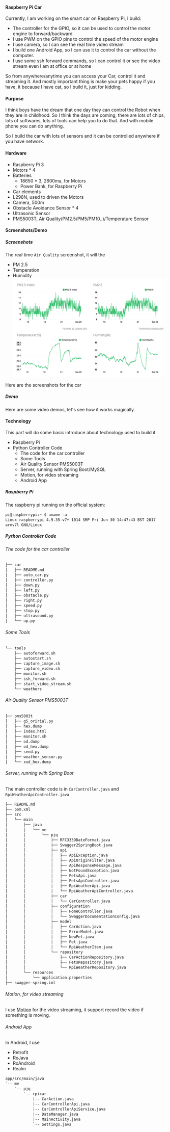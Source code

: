 #### Raspberry Pi Car

Currently, I am working on the smart car on Raspberry Pi, I build:
* The controller for the GPIO, so it can be used to control the motor engine to forward/backward
* I use PWM on the GPIO pins to control the speed of the motor engine
* I use camera, so I can see the real time video stream
* I build one Android App, so I can use it to control the car without the computer.
* I use some ssh forward commands, so I can control it or see the video stream even I am at office or at home

So from anywhere/anytime you can access your Car, control it and streaming it.
And mostly important thing is make your pets happy if you have, it because I have cat, so I build it, just for kidding.

#### Purpose
I think boys have the dream that one day they can control the Robot when they are in childhood.
So I think the days are coming, there are lots of chips, lots of softwares, lots of tools can help you to do that. And with mobile phone you can do anything.

So I build the car with lots of sensors and it can be controlled anywhere if you have network.

#### Hardware
* Raspberry Pi 3
* Motors * 4
* Batteries
	* 18650 * 3, 2600ma, for Motors
	* Power Bank, for Raspberry Pi
* Car elements
* L298N, used to driven the Motors
* Camera, 500m
* Obstacle Avoidance Sensor * 4
* Ultrasonic Sensor
* PMS5003T, Air Quality(PM2.5/PM5/PM10..)/Temperature Sensor

#### Screenshots/Demo
##### Screenshots
The real time `Air Quality` screenshot, it will the 
* PM 2.5
* Temperation
* Humidity
![Alt text](../demo/pm25.png)

Here are the screenshots for the car

##### Demo
Here are some video demos, let's see how it works magically.


#### Technology
This part will do some basic introduce about technology used to build it
* Raspberry Pi
* Python Controller Code
	* The code for the car controller
	* Some Tools
	* Air Quality Sensor PMS5003T
	* Server, running with Spring Boot/MySQL
	* Motion, for video streaming
	* Android App

##### Raspberry Pi
The raspberry pi running on the official system:
```
pi@raspberrypi:~ $ uname -a
Linux raspberrypi 4.9.35-v7+ 1014 SMP Fri Jun 30 14:47:43 BST 2017 armv7l GNU/Linux
```

##### Python Controller Code

###### The code for the car controller
```
├── car
│   ├── README.md
│   ├── auto_car.py
│   ├── controller.py
│   ├── down.py
│   ├── left.py
│   ├── obstacle.py
│   ├── right.py
│   ├── speed.py
│   ├── stop.py
│   ├── ultrasound.py
│   └── up.py
```

###### Some Tools
```
└── tools
    ├── autoforward.sh
    ├── autostart.sh
    ├── capture_image.sh
    ├── capture_video.sh
    ├── monitor.sh
    ├── ssh_forward.sh
    ├── start_video_stream.sh
    └── weathers
```

###### Air Quality Sensor PMS5003T
```
├── pms5003t
│   ├── g5_oririal.py
│   ├── hex.dump
│   ├── index.html
│   ├── monitor.sh
│   ├── od.dump
│   ├── od_hex.dump
│   ├── send.py
│   ├── weather_sensor.py
│   └── xxd_hex.dump
```

###### Server, running with Spring Boot
The main controller code is in `CarController.java` and `RpiWeatherApiController.java`

```
├── README.md
├── pom.xml
├── src
│   └── main
│       ├── java
│       │   └── me
│       │       └── pjq
│       │           ├── RFC3339DateFormat.java
│       │           ├── Swagger2SpringBoot.java
│       │           ├── api
│       │           │   ├── ApiException.java
│       │           │   ├── ApiOriginFilter.java
│       │           │   ├── ApiResponseMessage.java
│       │           │   ├── NotFoundException.java
│       │           │   ├── PetsApi.java
│       │           │   ├── PetsApiController.java
│       │           │   ├── RpiWeatherApi.java
│       │           │   └── RpiWeatherApiController.java
│       │           ├── car
│       │           │   └── CarController.java
│       │           ├── configuration
│       │           │   ├── HomeController.java
│       │           │   └── SwaggerDocumentationConfig.java
│       │           ├── model
│       │           │   ├── CarAction.java
│       │           │   ├── ErrorModel.java
│       │           │   ├── NewPet.java
│       │           │   ├── Pet.java
│       │           │   └── RpiWeatherItem.java
│       │           └── repository
│       │               ├── CarActionRepository.java
│       │               ├── PetsRepository.java
│       │               └── RpiWeatherRepository.java
│       └── resources
│           └── application.properties
├── swagger-spring.iml

```

###### Motion, for video streaming
I use [Motion](https://github.com/Motion-Project/motion) for the video streaming, it support record the video if something is moving.

###### Android App
In Android, I use
* Retrofit
* RxJava
* RxAndroid
* Realm
```
app/src/main/java
`-- me
    `-- pjq
        `-- rpicar
            |-- CarAction.java
            |-- CarControllerApi.java
            |-- CarControllerApiService.java
            |-- DataManager.java
            |-- MainActivity.java
            `-- Settings.java

```







